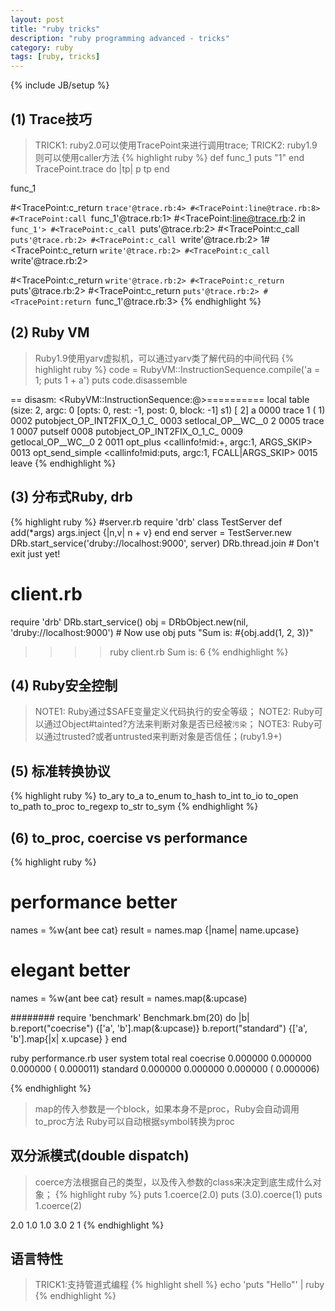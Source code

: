 ```yaml
---
layout: post
title: "ruby tricks"
description: "ruby programming advanced - tricks"
category: ruby
tags: [ruby, tricks]
---
```

{% include JB/setup %}


## (1) Trace技巧
>TRICK1: ruby2.0可以使用TracePoint来进行调用trace;
>TRICK2: ruby1.9则可以使用caller方法
{% highlight ruby %}
def func_1
  puts "1"
end
TracePoint.trace do |tp|
  p tp
end

func_1
>>>>
#<TracePoint:c_return `trace'@trace.rb:4>
#<TracePoint:line@trace.rb:8>
#<TracePoint:call `func_1'@trace.rb:1>
#<TracePoint:line@trace.rb:2 in `func_1'>
#<TracePoint:c_call `puts'@trace.rb:2>
#<TracePoint:c_call `puts'@trace.rb:2>
#<TracePoint:c_call `write'@trace.rb:2>
1#<TracePoint:c_return `write'@trace.rb:2>
#<TracePoint:c_call `write'@trace.rb:2>

#<TracePoint:c_return `write'@trace.rb:2>
#<TracePoint:c_return `puts'@trace.rb:2>
#<TracePoint:c_return `puts'@trace.rb:2>
#<TracePoint:return `func_1'@trace.rb:3>
{% endhighlight %}

## (2) Ruby VM
> Ruby1.9使用yarv虚拟机，可以通过yarv类了解代码的中间代码
{% highlight ruby %}
code = RubyVM::InstructionSequence.compile('a = 1; puts 1 + a')
puts code.disassemble
>>>>
== disasm: <RubyVM::InstructionSequence:<compiled>@<compiled>>==========
local table (size: 2, argc: 0 [opts: 0, rest: -1, post: 0, block: -1] s1)
[ 2] a
0000 trace            1                                               (   1)
0002 putobject_OP_INT2FIX_O_1_C_
0003 setlocal_OP__WC__0 2
0005 trace            1
0007 putself
0008 putobject_OP_INT2FIX_O_1_C_
0009 getlocal_OP__WC__0 2
0011 opt_plus         <callinfo!mid:+, argc:1, ARGS_SKIP>
0013 opt_send_simple  <callinfo!mid:puts, argc:1, FCALL|ARGS_SKIP>
0015 leave
{% endhighlight %}

## (3) 分布式Ruby, drb
{% highlight ruby %}
#server.rb
require 'drb'
class TestServer
  def add(*args)
    args.inject {|n,v| n + v}
  end
end
server = TestServer.new
DRb.start_service('druby://localhost:9000', server)
DRb.thread.join # Don't exit just yet!

# client.rb
require 'drb'
DRb.start_service()
obj = DRbObject.new(nil, 'druby://localhost:9000') # Now use obj
puts "Sum is: #{obj.add(1, 2, 3)}"

>>>> ruby client.rb
Sum is: 6
{% endhighlight %}

## (4) Ruby安全控制
> NOTE1: Ruby通过$SAFE变量定义代码执行的安全等级；
> NOTE2: Ruby可以通过Object#tainted?方法来判断对象是否已经被`污染`；
> NOTE3: Ruby可以通过trusted?或者untrusted来判断对象是否信任；(ruby1.9+)

## (5) 标准转换协议
{% highlight ruby %}
to_ary
to_a
to_enum
to_hash
to_int
to_io
to_open
to_path
to_proc
to_regexp
to_str
to_sym
{% endhighlight %}

## (6) to_proc, coercise vs performance
{% highlight ruby %}
# performance better
names = %w{ant bee cat}
result = names.map {|name| name.upcase}

# elegant better
names = %w{ant bee cat}
result = names.map(&:upcase)

########
require 'benchmark'
Benchmark.bm(20) do |b|
  b.report("coecrise") {['a', 'b'].map(&:upcase)}
  b.report("standard") {['a', 'b'].map{|x| x.upcase} }
end
>>>>>>>
ruby performance.rb
                           user     system      total        real
coecrise               0.000000   0.000000   0.000000 (  0.000011)
standard               0.000000   0.000000   0.000000 (  0.000006)

{% endhighlight %}

> map的传入参数是一个block，如果本身不是proc，Ruby会自动调用to_proc方法
> Ruby可以自动根据symbol转换为proc

## 双分派模式(double dispatch)
> coerce方法根据自己的类型，以及传入参数的class来决定到底生成什么对象；
{% highlight ruby %}
puts 1.coerce(2.0)
puts (3.0).coerce(1)
puts 1.coerce(2)
>>>>>
2.0
1.0
1.0
3.0
2
1
{% endhighlight %}
## 语言特性
> TRICK1:支持管道式编程
{% highlight shell %}
echo 'puts "Hello"' | ruby
{% endhighlight %}




















